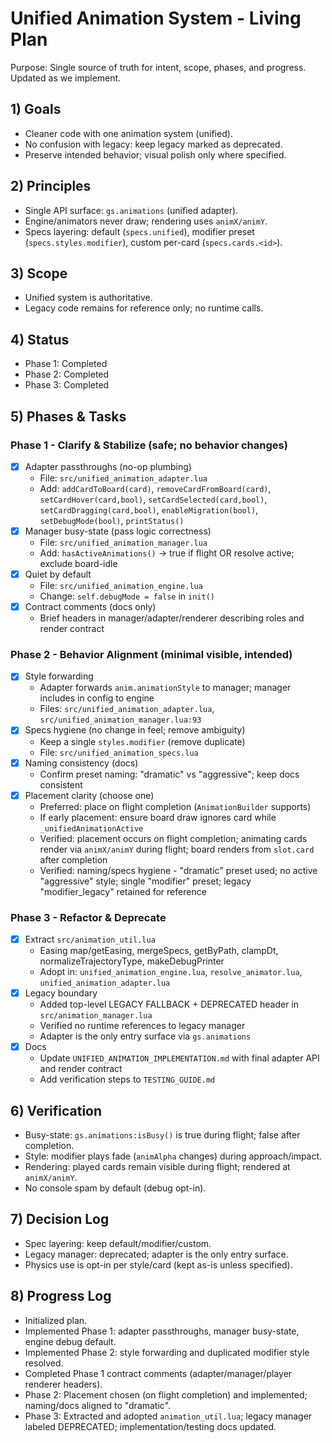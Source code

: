 # Unified Animation System - Living Plan

Purpose: Single source of truth for intent, scope, phases, and progress. Updated as we implement.

## 1) Goals
- Cleaner code with one animation system (unified).
- No confusion with legacy: keep legacy marked as deprecated.
- Preserve intended behavior; visual polish only where specified.

## 2) Principles
- Single API surface: `gs.animations` (unified adapter).
- Engine/animators never draw; rendering uses `animX/animY`.
- Specs layering: default (`specs.unified`), modifier preset (`specs.styles.modifier`), custom per-card (`specs.cards.<id>`).

## 3) Scope
- Unified system is authoritative.
- Legacy code remains for reference only; no runtime calls.

## 4) Status
- Phase 1: Completed
- Phase 2: Completed
- Phase 3: Completed

## 5) Phases & Tasks

### Phase 1 - Clarify & Stabilize (safe; no behavior changes)
- [x] Adapter passthroughs (no-op plumbing)
  - File: `src/unified_animation_adapter.lua`
  - Add: `addCardToBoard(card)`, `removeCardFromBoard(card)`, `setCardHover(card,bool)`, `setCardSelected(card,bool)`, `setCardDragging(card,bool)`, `enableMigration(bool)`, `setDebugMode(bool)`, `printStatus()`
- [x] Manager busy-state (pass logic correctness)
  - File: `src/unified_animation_manager.lua`
  - Add: `hasActiveAnimations()` -> true if flight OR resolve active; exclude board-idle
- [x] Quiet by default
  - File: `src/unified_animation_engine.lua`
  - Change: `self.debugMode = false` in `init()`
- [x] Contract comments (docs only)
  - Brief headers in manager/adapter/renderer describing roles and render contract

### Phase 2 - Behavior Alignment (minimal visible, intended)
- [x] Style forwarding
  - Adapter forwards `anim.animationStyle` to manager; manager includes in config to engine
  - Files: `src/unified_animation_adapter.lua`, `src/unified_animation_manager.lua:93`
- [x] Specs hygiene (no change in feel; remove ambiguity)
  - Keep a single `styles.modifier` (remove duplicate)
  - File: `src/unified_animation_specs.lua`
- [x] Naming consistency (docs)
  - Confirm preset naming: "dramatic" vs "aggressive"; keep docs consistent
- [x] Placement clarity (choose one)
  - Preferred: place on flight completion (`AnimationBuilder` supports)
  - If early placement: ensure board draw ignores card while `_unifiedAnimationActive`
  - Verified: placement occurs on flight completion; animating cards render via `animX/animY` during flight; board renders from `slot.card` after completion
  - Verified: naming/specs hygiene - "dramatic" preset used; no active "aggressive" style; single "modifier" preset; legacy "modifier_legacy" retained for reference

### Phase 3 - Refactor & Deprecate
- [x] Extract `src/animation_util.lua`
  - Easing map/getEasing, mergeSpecs, getByPath, clampDt, normalizeTrajectoryType, makeDebugPrinter
  - Adopt in: `unified_animation_engine.lua`, `resolve_animator.lua`, `unified_animation_adapter.lua`
- [x] Legacy boundary
  - Added top-level LEGACY FALLBACK + DEPRECATED header in `src/animation_manager.lua`
  - Verified no runtime references to legacy manager
  - Adapter is the only entry surface via `gs.animations`
- [x] Docs
  - Update `UNIFIED_ANIMATION_IMPLEMENTATION.md` with final adapter API and render contract
  - Add verification steps to `TESTING_GUIDE.md`

## 6) Verification
- Busy-state: `gs.animations:isBusy()` is true during flight; false after completion.
- Style: modifier plays fade (`animAlpha` changes) during approach/impact.
- Rendering: played cards remain visible during flight; rendered at `animX/animY`.
- No console spam by default (debug opt-in).

## 7) Decision Log
- Spec layering: keep default/modifier/custom.
- Legacy manager: deprecated; adapter is the only entry surface.
- Physics use is opt-in per style/card (kept as-is unless specified).

## 8) Progress Log
- Initialized plan.
- Implemented Phase 1: adapter passthroughs, manager busy-state, engine debug default.
- Implemented Phase 2: style forwarding and duplicated modifier style resolved.
 - Completed Phase 1 contract comments (adapter/manager/player renderer headers).
 - Phase 2: Placement chosen (on flight completion) and implemented; naming/docs aligned to "dramatic".
 - Phase 3: Extracted and adopted `animation_util.lua`; legacy manager labeled DEPRECATED; implementation/testing docs updated.
